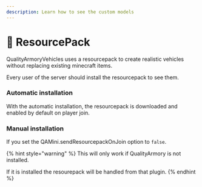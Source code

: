 ```yaml
---
description: Learn how to see the custom models
---
```


# 🎨 ResourcePack

QualityArmoryVehicles uses a resourcepack to create realistic vehicles without replacing existing minecraft items.

Every user of the server should install the resourcepack to see them.

### Automatic installation&#x20;

With the automatic installation, the resourcepack is downloaded and enabled by default on player join.

### Manual installation

If you set the QAMini.sendResourcepackOnJoin option to `false`.

{% hint style="warning" %}
This will only work if QualityArmory is not installed.

If it is installed the resourepack will be handled from that plugin.
{% endhint %}
